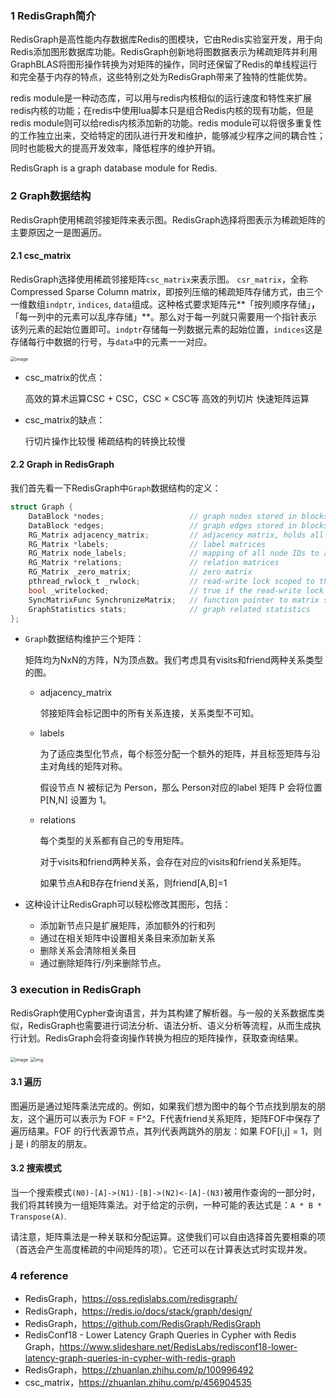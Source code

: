 ### 1 RedisGraph简介

RedisGraph是高性能内存数据库Redis的图模块，它由Redis实验室开发，用于向Redis添加图形数据库功能。RedisGraph创新地将图数据表示为稀疏矩阵并利用GraphBLAS将图形操作转换为对矩阵的操作，同时还保留了Redis的单线程运行和完全基于内存的特点，这些特别之处为RedisGraph带来了独特的性能优势。

redis module是一种动态库，可以用与redis内核相似的运行速度和特性来扩展redis内核的功能；在redis中使用lua脚本只是组合Redis内核的现有功能，但是redis module则可以给redis内核添加新的功能。redis module可以将很多重复性的工作独立出来，交给特定的团队进行开发和维护，能够减少程序之间的耦合性；同时也能极大的提高开发效率，降低程序的维护开销。

RedisGraph is a graph database module for Redis.

### 2 Graph数据结构

RedisGraph使用稀疏邻接矩阵来表示图。RedisGraph选择将图表示为稀疏矩阵的主要原因之一是图遍历。

#### 2.1 csc_matrix

RedisGraph选择使用稀疏邻接矩阵`csc_matrix`来表示图。 `csr_matrix`，全称Compressed Sparse Column matrix，即按列压缩的稀疏矩阵存储方式，由三个一维数组`indptr`, `indices`, `data`组成。这种格式要求矩阵元**「按列顺序存储」**，**「每一列中的元素可以乱序存储」**。那么对于每一列就只需要用一个指针表示该列元素的起始位置即可。`indptr`存储每一列数据元素的起始位置，`indices`这是存储每行中数据的行号，与`data`中的元素一一对应。

<img src="https://user-images.githubusercontent.com/83715643/191659786-f067a310-ff2d-4bd8-b2f4-2d2f3a400373.png" alt="image" style="zoom:50%;" />

- csc_matrix的优点：

  高效的算术运算CSC + CSC，CSC × CSC等
  高效的列切片
  快速矩阵运算

- csc_matrix的缺点：

  行切片操作比较慢
  稀疏结构的转换比较慢

#### 2.2 Graph in RedisGraph

我们首先看一下RedisGraph中`Graph`数据结构的定义：

```c
struct Graph {
	DataBlock *nodes;                   // graph nodes stored in blocks
	DataBlock *edges;                   // graph edges stored in blocks
	RG_Matrix adjacency_matrix;         // adjacency matrix, holds all graph connections
	RG_Matrix *labels;                  // label matrices
	RG_Matrix node_labels;              // mapping of all node IDs to all labels possessed by each node
	RG_Matrix *relations;               // relation matrices
	RG_Matrix _zero_matrix;             // zero matrix
	pthread_rwlock_t _rwlock;           // read-write lock scoped to this specific graph
	bool _writelocked;                  // true if the read-write lock was acquired by a writer
	SyncMatrixFunc SynchronizeMatrix;   // function pointer to matrix synchronization routine
	GraphStatistics stats;              // graph related statistics
};
```

- `Graph`数据结构维护三个矩阵：

  矩阵均为NxN的方阵，N为顶点数。我们考虑具有visits和friend两种关系类型的图。

  - adjacency_matrix

    邻接矩阵会标记图中的所有关系连接，关系类型不可知。

  - labels

    为了适应类型化节点，每个标签分配一个额外的矩阵，并且标签矩阵与沿主对角线的矩阵对称。

    假设节点 N 被标记为 Person，那么 Person对应的label 矩阵 P 会将位置 P[N,N] 设置为 1。

  - relations

    每个类型的关系都有自己的专用矩阵。

    对于visits和friend两种关系，会存在对应的visits和friend关系矩阵。

    如果节点A和B存在friend关系，则friend[A,B]=1

- 这种设计让RedisGraph可以轻松修改其图形，包括：
  - 添加新节点只是扩展矩阵，添加额外的行和列
  - 通过在相关矩阵中设置相关条目来添加新关系
  - 删除关系会清除相关条目
  - 通过删除矩阵行/列来删除节点。

### 3 execution in RedisGraph

RedisGraph使用Cypher查询语言，并为其构建了解析器。与一般的关系数据库类似，RedisGraph也需要进行词法分析、语法分析、语义分析等流程，从而生成执行计划。RedisGraph会将查询操作转换为相应的矩阵操作，获取查询结果。

<img src="https://user-images.githubusercontent.com/83715643/192198026-6070786b-30de-4178-ba51-ce1021cb7063.png" alt="image" style="zoom:50%;" />

<img src="https://user-images.githubusercontent.com/83715643/192198286-1f576588-7224-4fbb-a5a8-b3020f27f39f.png" alt="img" style="zoom: 50%;" />


#### 3.1 遍历

图遍历是通过矩阵乘法完成的。例如，如果我们想为图中的每个节点找到朋友的朋友，这个遍历可以表示为 FOF = F^2。F代表friend关系矩阵，矩阵FOF中保存了遍历结果。FOF 的行代表源节点，其列代表两跳外的朋友：如果 FOF[i,j] = 1，则 j 是 i 的朋友的朋友。

#### 3.2 搜索模式

当一个搜索模式`(N0)-[A]->(N1)-[B]->(N2)<-[A]-(N3)`被用作查询的一部分时，我们将其转换为一组矩阵乘法。对于给定的示例，一种可能的表达式是：`A * B * Transpose(A)`.

请注意，矩阵乘法是一种关联和分配运算。这使我们可以自由选择首先要相乘的项（首选会产生高度稀疏的中间矩阵的项）。它还可以在计算表达式时实现并发。

### 4 reference

- RedisGraph，https://oss.redislabs.com/redisgraph/
- RedisGraph，https://redis.io/docs/stack/graph/design/
- RedisGraph，https://github.com/RedisGraph/RedisGraph
- RedisConf18 - Lower Latency Graph Queries in Cypher with Redis Graph，https://www.slideshare.net/RedisLabs/redisconf18-lower-latency-graph-queries-in-cypher-with-redis-graph
- RedisGraph，https://zhuanlan.zhihu.com/p/100996492
- csc_matrix，https://zhuanlan.zhihu.com/p/456904535
